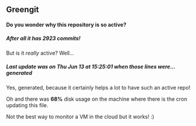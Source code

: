 ## Greengit

#### Do you wonder why this repository is so active?

##### After all it has 2923 commits!

But is it *really* active? Well...

##### Last update was on Thu Jun 13 at 15:25:01 when those lines were... generated

Yes, generated, because it certainly helps a lot to have such an active repo!

Oh and there was **68%** disk usage on the machine
where there is the cron updating this file.

Not the best way to monitor a VM in the cloud but it works! :)
